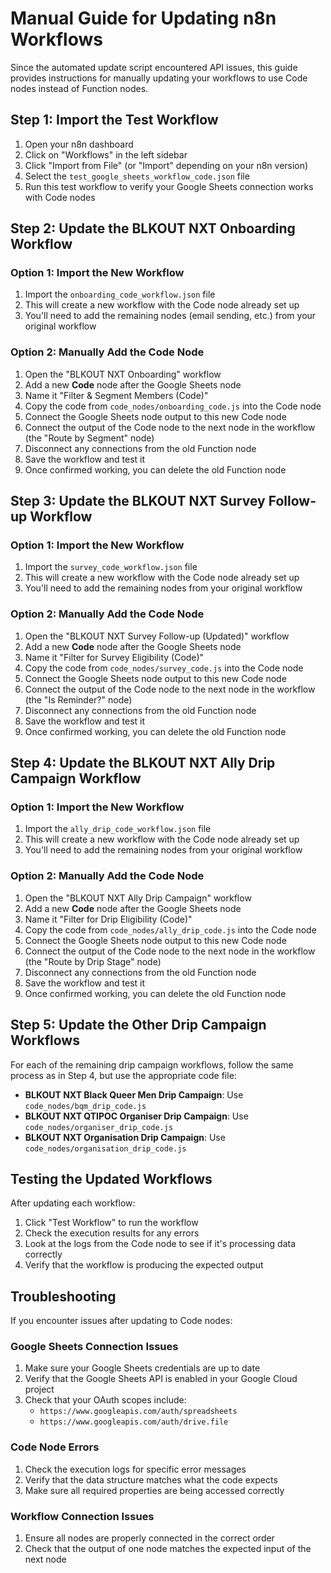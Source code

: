 # Manual Guide for Updating n8n Workflows

Since the automated update script encountered API issues, this guide provides instructions for manually updating your workflows to use Code nodes instead of Function nodes.

## Step 1: Import the Test Workflow

1. Open your n8n dashboard
2. Click on "Workflows" in the left sidebar
3. Click "Import from File" (or "Import" depending on your n8n version)
4. Select the `test_google_sheets_workflow_code.json` file
5. Run this test workflow to verify your Google Sheets connection works with Code nodes

## Step 2: Update the BLKOUT NXT Onboarding Workflow

### Option 1: Import the New Workflow
1. Import the `onboarding_code_workflow.json` file
2. This will create a new workflow with the Code node already set up
3. You'll need to add the remaining nodes (email sending, etc.) from your original workflow

### Option 2: Manually Add the Code Node
1. Open the "BLKOUT NXT Onboarding" workflow
2. Add a new **Code** node after the Google Sheets node
3. Name it "Filter & Segment Members (Code)"
4. Copy the code from `code_nodes/onboarding_code.js` into the Code node
5. Connect the Google Sheets node output to this new Code node
6. Connect the output of the Code node to the next node in the workflow (the "Route by Segment" node)
7. Disconnect any connections from the old Function node
8. Save the workflow and test it
9. Once confirmed working, you can delete the old Function node

## Step 3: Update the BLKOUT NXT Survey Follow-up Workflow

### Option 1: Import the New Workflow
1. Import the `survey_code_workflow.json` file
2. This will create a new workflow with the Code node already set up
3. You'll need to add the remaining nodes from your original workflow

### Option 2: Manually Add the Code Node
1. Open the "BLKOUT NXT Survey Follow-up (Updated)" workflow
2. Add a new **Code** node after the Google Sheets node
3. Name it "Filter for Survey Eligibility (Code)"
4. Copy the code from `code_nodes/survey_code.js` into the Code node
5. Connect the Google Sheets node output to this new Code node
6. Connect the output of the Code node to the next node in the workflow (the "Is Reminder?" node)
7. Disconnect any connections from the old Function node
8. Save the workflow and test it
9. Once confirmed working, you can delete the old Function node

## Step 4: Update the BLKOUT NXT Ally Drip Campaign Workflow

### Option 1: Import the New Workflow
1. Import the `ally_drip_code_workflow.json` file
2. This will create a new workflow with the Code node already set up
3. You'll need to add the remaining nodes from your original workflow

### Option 2: Manually Add the Code Node
1. Open the "BLKOUT NXT Ally Drip Campaign" workflow
2. Add a new **Code** node after the Google Sheets node
3. Name it "Filter for Drip Eligibility (Code)"
4. Copy the code from `code_nodes/ally_drip_code.js` into the Code node
5. Connect the Google Sheets node output to this new Code node
6. Connect the output of the Code node to the next node in the workflow (the "Route by Drip Stage" node)
7. Disconnect any connections from the old Function node
8. Save the workflow and test it
9. Once confirmed working, you can delete the old Function node

## Step 5: Update the Other Drip Campaign Workflows

For each of the remaining drip campaign workflows, follow the same process as in Step 4, but use the appropriate code file:

- **BLKOUT NXT Black Queer Men Drip Campaign**: Use `code_nodes/bqm_drip_code.js`
- **BLKOUT NXT QTIPOC Organiser Drip Campaign**: Use `code_nodes/organiser_drip_code.js`
- **BLKOUT NXT Organisation Drip Campaign**: Use `code_nodes/organisation_drip_code.js`

## Testing the Updated Workflows

After updating each workflow:

1. Click "Test Workflow" to run the workflow
2. Check the execution results for any errors
3. Look at the logs from the Code node to see if it's processing data correctly
4. Verify that the workflow is producing the expected output

## Troubleshooting

If you encounter issues after updating to Code nodes:

### Google Sheets Connection Issues
1. Make sure your Google Sheets credentials are up to date
2. Verify that the Google Sheets API is enabled in your Google Cloud project
3. Check that your OAuth scopes include:
   - `https://www.googleapis.com/auth/spreadsheets`
   - `https://www.googleapis.com/auth/drive.file`

### Code Node Errors
1. Check the execution logs for specific error messages
2. Verify that the data structure matches what the code expects
3. Make sure all required properties are being accessed correctly

### Workflow Connection Issues
1. Ensure all nodes are properly connected in the correct order
2. Check that the output of one node matches the expected input of the next node
